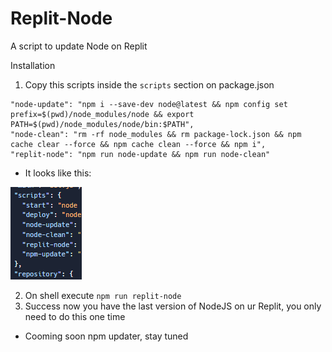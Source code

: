 # Replit-Node
A script to update Node on Replit


Installation

1. Copy this scripts inside the ``scripts`` section on package.json
```
"node-update": "npm i --save-dev node@latest && npm config set prefix=$(pwd)/node_modules/node && export PATH=$(pwd)/node_modules/node/bin:$PATH",
"node-clean": "rm -rf node_modules && rm package-lock.json && npm cache clear --force && npm cache clean --force && npm i",
"replit-node": "npm run node-update && npm run node-clean"
```
- It looks like this:

![Image xD](https://raw.githubusercontent.com/Furrycality/Replit-Node/main/1.png)

2. On shell execute ``npm run replit-node``
3. Success now you have the last version of NodeJS on ur Replit, you only need to do this one time

- Cooming soon npm updater, stay tuned
